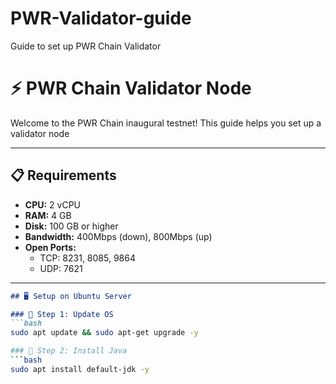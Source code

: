 # PWR-Validator-guide
Guide to set up PWR Chain Validator
# ⚡ PWR Chain Validator Node 

Welcome to the PWR Chain inaugural testnet! This guide helps you set up a validator node

---

## 📋 Requirements

- **CPU:** 2 vCPU  
- **RAM:** 4 GB  
- **Disk:** 100 GB or higher  
- **Bandwidth:** 400Mbps (down), 800Mbps (up)  
- **Open Ports:**
  - TCP: 8231, 8085, 9864
  - UDP: 7621

---

```markdown
## 🖥️ Setup on Ubuntu Server

### 🔹 Step 1: Update OS
```bash
sudo apt update && sudo apt-get upgrade -y

### 🔹 Step 2: Install Java
```bash
sudo apt install default-jdk -y




